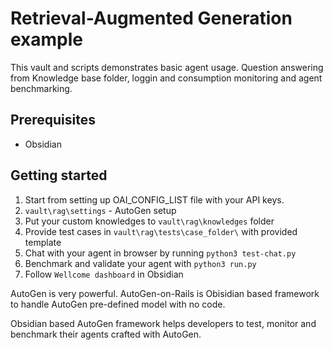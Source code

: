 # Retrieval-Augmented Generation example

This vault and scripts demonstrates basic agent usage. Question answering from Knowledge base folder, loggin and consumption monitoring and agent benchmarking.

## Prerequisites
- Obsidian 

## Getting started

1. Start from setting up OAI_CONFIG_LIST file with your API keys.
2. `vault\rag\settings` - AutoGen setup
3. Put your custom knowledges to `vault\rag\knowledges` folder
4. Provide test cases in `vault\rag\tests\case_folder\` with provided template
5. Chat with your agent in browser by running `python3 test-chat.py`
6. Benchmark and validate your agent with `python3 run.py`
7. Follow `Wellcome dashboard` in Obsidian

AutoGen is very powerful. AutoGen-on-Rails is Obisidian based framework to handle AutoGen pre-defined model with no code.

Obsidian based AutoGen framework helps developers to test, monitor and benchmark their agents crafted with AutoGen.

